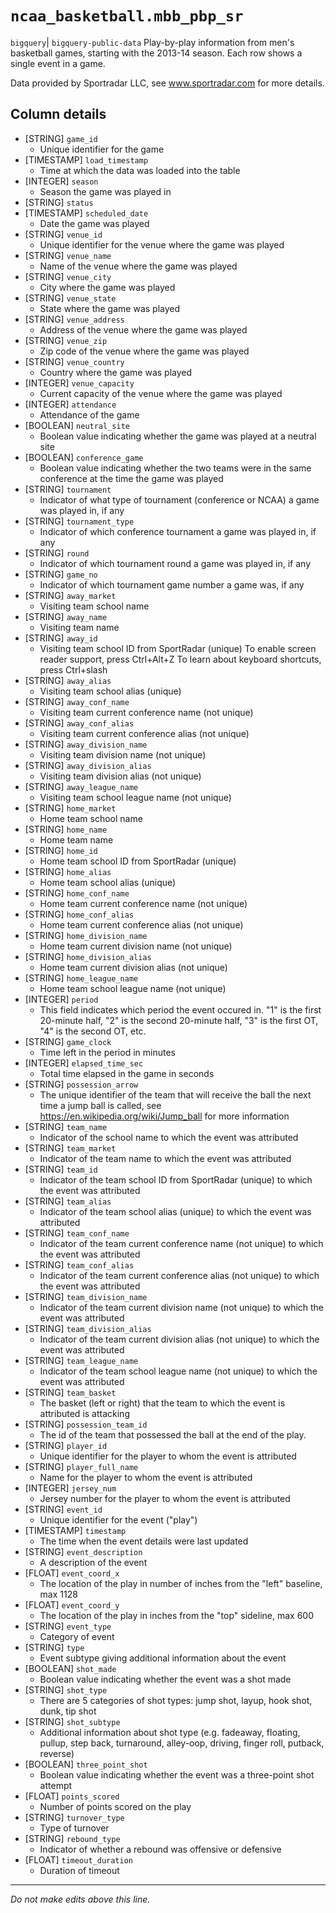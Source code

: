 # `ncaa_basketball.mbb_pbp_sr`
`bigquery`| `bigquery-public-data`
Play-by-play information from men's basketball games, starting with the 2013-14 season. Each row shows a single event in a game. 


Data provided by Sportradar LLC, see www.sportradar.com for more details.

## Column details
* [STRING]    `game_id`
  - Unique identifier for the game
* [TIMESTAMP] `load_timestamp`
  - Time at which the data was loaded into the table
* [INTEGER]   `season`
  - Season the game was played in
* [STRING]    `status`
* [TIMESTAMP] `scheduled_date`
  - Date the game was played
* [STRING]    `venue_id`
  - Unique identifier for the venue where the game was played
* [STRING]    `venue_name`
  - Name of the venue where the game was played
* [STRING]    `venue_city`
  - City where the game was played
* [STRING]    `venue_state`
  - State where the game was played
* [STRING]    `venue_address`
  - Address of the venue where the game was played
* [STRING]    `venue_zip`
  - Zip code of the venue where the game was played
* [STRING]    `venue_country`
  - Country where the game was played
* [INTEGER]   `venue_capacity`
  - Current capacity of the venue where the game was played
* [INTEGER]   `attendance`
  - Attendance of the game
* [BOOLEAN]   `neutral_site`
  - Boolean value indicating whether the game was played at a neutral site
* [BOOLEAN]   `conference_game`
  - Boolean value indicating whether the two teams were in the same conference at the time the game was played
* [STRING]    `tournament`
  - Indicator of what type of tournament (conference or NCAA) a game was played in, if any
* [STRING]    `tournament_type`
  - Indicator of which conference tournament a game was played in, if any
* [STRING]    `round`
  - Indicator of which tournament round a game was played in, if any
* [STRING]    `game_no`
  - Indicator of which tournament game number a game was, if any
* [STRING]    `away_market`
  - Visiting team school name
* [STRING]    `away_name`
  - Visiting team name
* [STRING]    `away_id`
  - Visiting team school ID from SportRadar (unique)
To enable screen reader support, press Ctrl+Alt+Z To learn about keyboard shortcuts, press Ctrl+slash
* [STRING]    `away_alias`
  - Visiting team school alias (unique)
* [STRING]    `away_conf_name`
  - Visiting team current conference name (not unique)
* [STRING]    `away_conf_alias`
  - Visiting team current conference alias (not unique)
* [STRING]    `away_division_name`
  - Visiting team division name (not unique)
* [STRING]    `away_division_alias`
  - Visiting team division alias (not unique)
* [STRING]    `away_league_name`
  - Visiting team school league name (not unique)
* [STRING]    `home_market`
  - Home team school name
* [STRING]    `home_name`
  - Home team name
* [STRING]    `home_id`
  - Home team school ID from SportRadar (unique)
* [STRING]    `home_alias`
  - Home team school alias (unique)
* [STRING]    `home_conf_name`
  - Home team current conference name (not unique)
* [STRING]    `home_conf_alias`
  - Home team current conference alias (not unique)
* [STRING]    `home_division_name`
  - Home team current division name (not unique)
* [STRING]    `home_division_alias`
  - Home team current division alias (not unique)
* [STRING]    `home_league_name`
  - Home team school league name (not unique)
* [INTEGER]   `period`
  - This field indicates which period the event occured in. "1" is the first 20-minute half, "2" is the second 20-minute half, "3" is the first OT, "4" is the second OT, etc.
* [STRING]    `game_clock`
  - Time left in the period in minutes
* [INTEGER]   `elapsed_time_sec`
  - Total time elapsed in the game in seconds
* [STRING]    `possession_arrow`
  - The unique identifier of the team that will receive the ball the next time a jump ball is called, see https://en.wikipedia.org/wiki/Jump_ball for more information
* [STRING]    `team_name`
  - Indicator of the school name to which the event was attributed
* [STRING]    `team_market`
  - Indicator of the team name to which the event was attributed
* [STRING]    `team_id`
  - Indicator of the team school ID from SportRadar (unique) to which the event was attributed
* [STRING]    `team_alias`
  - Indicator of the team school alias (unique) to which the event was attributed
* [STRING]    `team_conf_name`
  - Indicator of the team current conference name (not unique) to which the event was attributed
* [STRING]    `team_conf_alias`
  - Indicator of the team current conference alias (not unique) to which the event was attributed
* [STRING]    `team_division_name`
  - Indicator of the team current division name (not unique) to which the event was attributed
* [STRING]    `team_division_alias`
  - Indicator of the team current division alias (not unique) to which the event was attributed
* [STRING]    `team_league_name`
  - Indicator of the team school league name (not unique) to which the event was attributed
* [STRING]    `team_basket`
  - The basket (left or right) that the team to which the event is attributed is attacking
* [STRING]    `possession_team_id`
  - The id of the team that possessed the ball at the end of the play.
* [STRING]    `player_id`
  - Unique identifier for the player to whom the event is attributed
* [STRING]    `player_full_name`
  - Name for the player to whom the event is attributed
* [INTEGER]   `jersey_num`
  - Jersey number for the player to whom the event is attributed
* [STRING]    `event_id`
  - Unique identifier for the event ("play")
* [TIMESTAMP] `timestamp`
  - The time when the event details were last updated
* [STRING]    `event_description`
  - A description of the event
* [FLOAT]     `event_coord_x`
  - The location of the play in number of inches from the "left" baseline, max 1128
* [FLOAT]     `event_coord_y`
  - The location of the play in inches from the "top" sideline, max 600
* [STRING]    `event_type`
  - Category of event
* [STRING]    `type`
  - Event subtype giving additional information about the event
* [BOOLEAN]   `shot_made`
  - Boolean value indicating whether the event was a shot made
* [STRING]    `shot_type`
  - There are 5 categories of shot types: jump shot, layup, hook shot, dunk, tip shot
* [STRING]    `shot_subtype`
  - Additional information about shot type (e.g. fadeaway, floating, pullup, step back, turnaround, alley-oop, driving, finger roll, putback, reverse)
* [BOOLEAN]   `three_point_shot`
  - Boolean value indicating whether the event was a three-point shot attempt
* [FLOAT]     `points_scored`
  - Number of points scored on the play
* [STRING]    `turnover_type`
  - Type of turnover
* [STRING]    `rebound_type`
  - Indicator of whether a rebound was offensive or defensive
* [FLOAT]     `timeout_duration`
  - Duration of timeout

-------------------------------------------------------------------------------
*Do not make edits above this line.*

